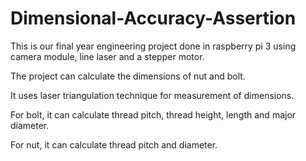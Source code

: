 # Dimensional-Accuracy-Assertion

This is our final year engineering project done in raspberry pi 3 using camera module, line laser and a stepper motor.

The project can calculate the dimensions of nut and bolt.

It uses laser triangulation technique for measurement of dimensions.

For bolt, it can calculate thread pitch, thread height, length and major diameter.

For nut, it can calculate thread pitch and diameter.

